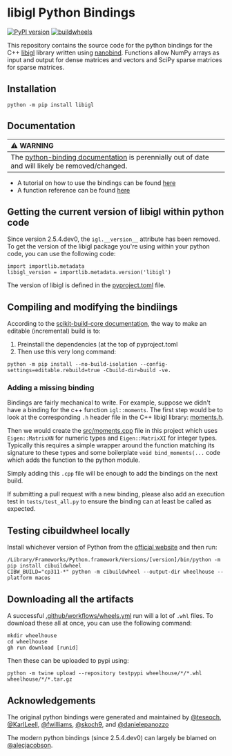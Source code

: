 # libigl Python Bindings
[![PyPI version](https://badge.fury.io/py/libigl.svg)](https://pypi.org/project/libigl/)
[![buildwheels](https://github.com/libigl/libigl-python-bindings/actions/workflows/wheels.yml/badge.svg)](https://github.com/libigl/libigl-python-bindings/actions/workflows/wheels.yml?query=branch%3Amain)

This repository contains the source code for the python bindings for the C++
[libigl](https://github.com/libigl/libigl) library written using
[nanobind](https://nanobind.readthedocs.io/en/latest/). Functions allow NumPy
arrays as input and output for dense matrices and vectors and SciPy sparse
matrices for sparse matrices. 

## Installation

```
python -m pip install libigl
```

## Documentation

| :warning: WARNING           |
|:----------------------------|
| The [python-binding documentation](https://libigl.github.io/libigl-python-bindings/) is perennially out of date and will likely be removed/changed. |

* A tutorial on how to use the bindings can be found [here](https://libigl.github.io/libigl-python-bindings/tutorials/)
* A function reference can be found [here](https://libigl.github.io/libigl-python-bindings/igl_docs/)

## Getting the current version of libigl within python code

Since version 2.5.4.dev0, the `igl.__version__` attribute has been removed. To
get the version of the libigl package you're using within your python code, you
can use the following code:

```
import importlib.metadata
libigl_version = importlib.metadata.version('libigl')
```

The version of libigl is defined in the [pyproject.toml](./pyproject.toml) file.


## Compiling and modifying the bindiings

According to the [scikit-build-core documentation](https://scikit-build-core.readthedocs.io/en/latest/configuration.html#editable-installs), the way to make an editable (incremental) build is to:

 1. Preinstall the dependencies (at the top of pyproject.toml 
 2. Then use this very long command:

```
python -m pip install --no-build-isolation --config-settings=editable.rebuild=true -Cbuild-dir=build -ve.
```

### Adding a missing binding

Bindings are fairly mechanical to write. For example, suppose we didn't have a
binding for the c++ function `igl::moments`. The first step would be to look at
the corresponding `.h` header file in the C++ libigl library:
[moments.h](https://github.com/libigl/libigl/blob/main/include/igl/moments.h).

Then we would create the [src/moments.cpp](src/moments.cpp) file in this project
which uses `Eigen::MatrixXN` for numeric types and `Eigen::MatrixXI` for integer
types. Typically this requires a simple wrapper around the function matching
its signature to these types and some boilerplate `void bind_moments(...` code which adds the function to the python module.

Simply adding this `.cpp` file will be enough to add the bindings on the next
build.

If submitting a pull request with a new binding, please also add an execution
test in `tests/test_all.py` to ensure the binding can at least be called as
expected.


## Testing cibuildwheel locally

Install whichever version of Python from the [official website](https://www.python.org/downloads/) and then run:

    /Library/Frameworks/Python.framework/Versions/[version]/bin/python -m pip install cibuildwheel
    CIBW_BUILD="cp311-*" python -m cibuildwheel --output-dir wheelhouse --platform macos

## Downloading all the artifacts

A successful [.github/workflows/wheels.yml](.github/workflows/wheels.yml) run will a lot of `.whl` files. To download these all at once, you can use the following command:

    mkdir wheelhouse
    cd wheelhouse
    gh run download [runid]

Then these can be uploaded to pypi using:

    python -m twine upload --repository testpypi wheelhouse/*/*.whl wheelhouse/*/*.tar.gz

## Acknowledgements

The original python bindings were generated and maintained by
[@teseoch](https://github.com/teseoch),
[@KarlLeell](https://github.com/KarlLeell),
[@fwilliams](https://github.com/fwilliams),
[@skoch9](https://github.com/skoch9), and
[@danielepanozzo](https://github.com/danielepanozzo)

The modern python bindings (since 2.5.4.dev0) can largely be blamed on
[@alecjacobson](https://github.com/alecjacobson).
